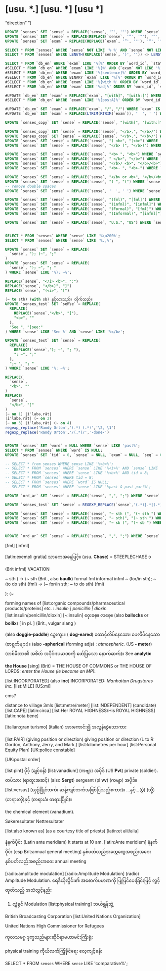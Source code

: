 # [usu. *.] [usu. *] [usu *]

“direction”
”)

```sql
UPDATE `senses` SET `sense` = REPLACE(`sense`, '“', '"') WHERE `sense` LIKE '“';
UPDATE `senses` SET `sense` = REPLACE(REPLACE(`sense`, '”', '"'), '“', '"') WHERE `sense` LIKE '%“%';
UPDATE `senses` SET `exam` = REPLACE(REPLACE(`exam`, '”', '"'), '“', '"') WHERE `exam` LIKE '%“%';

SELECT * FROM `senses` WHERE `sense` NOT LIKE '% %' AND `sense` NOT LIKE '%[%' AND `sense` LIKE '%a%';
SELECT * FROM `senses` WHERE LENGTH(REPLACE(`sense`, ')', '')) <> LENGTH(REPLACE(`sense`, '(', ''))
```


```sql
SELECT * FROM `db_en` WHERE `exam` LIKE '%[%' ORDER BY `word_id`, `state`, `seq` ASC
#SELECT * FROM `db_en` WHERE `exam` LIKE '%[%' AND (`exam` NOT LIKE '%[pos:%' AND `exam` NOT LIKE '%[with:%' AND `exam` NOT LIKE '%[list:%' AND `exam` NOT LIKE '%[also:%' AND `exam` NOT LIKE '%[abbr:%') ORDER BY `word_id`, `state`, `seq` ASC
#SELECT * FROM `db_en` WHERE `exam` LIKE '%[sentence]%' ORDER BY `word_id`, `state`, `seq` ASC
#SELECT * FROM `db_en` WHERE BINARY `exam` LIKE '%[%' ORDER BY `word_id`, `state`, `seq` ASC
#SELECT * FROM `db_en` WHERE `exam` LIKE '%[with %' ORDER BY `word_id`, `state`, `seq` ASC
#SELECT * FROM `db_en` WHERE `exam` LIKE '%adj%' ORDER BY `word_id`, `state`, `seq` ASC

#UPDATE `db_en` SET `exam` = REPLACE(`exam`, "[with]", "[with:]") WHERE `exam` IS NOT NULL;
#SELECT * FROM `db_en` WHERE `exam` LIKE '%[pos:A]%' ORDER BY `word_id`, `state`, `seq` ASC

#UPDATE `db_en` SET `exam` = REPLACE(`exam`, "/", "/") WHERE `exam` IS NOT NULL;
#UPDATE `db_en` SET `exam` = REPLACE(LTRIM(RTRIM(`exam`)), '  ', ' ') WHERE `exam` IS NOT NULL;
```

```sql
UPDATE `senses_copy` SET `sense` = REPLACE(`sense`, "[with]", "[with:]") WHERE `sense` IS NOT NULL;

UPDATE `senses_copy` SET `sense` = REPLACE(`sense`, "</b>,", "</b>/") WHERE `sense` LIKE '%</b>,%';
UPDATE `senses_copy` SET `sense` = REPLACE(`sense`, "</b>,", "</b>/") WHERE `sense` LIKE '%</b> ,%';
UPDATE `senses` SET `sense` = REPLACE(`sense`, "( <b>", "(<b>") WHERE `sense` LIKE '%( <b>%';
UPDATE `senses` SET `sense` = REPLACE(`sense`, "</b> )", "</b>)") WHERE `sense` LIKE '%</b> )%';

UPDATE `senses` SET `sense` = REPLACE(`sense`, "<b> ", "<b>") WHERE `sense` LIKE '%<b> %';
UPDATE `senses` SET `sense` = REPLACE(`sense`, " </b>", "</b>") WHERE `sense` LIKE '% </b>%';
UPDATE `senses` SET `sense` = REPLACE(`sense`, "</b>/ <b>", "</b>/<b>") WHERE `sense` LIKE '%</b>/ <b>%';
UPDATE `senses` SET `sense` = REPLACE(`sense`, "<b>- ", "<b>-") WHERE `sense` LIKE '%<b>- %';

UPDATE `senses` SET `sense` = REPLACE(`sense`, "</b> or <b>", "</b>/<b>") WHERE `sense` LIKE '%</b> or <b>%';
UPDATE `senses` SET `sense` = REPLACE(`sense`, "( ", "(") WHERE `sense` LIKE '%( %';
-- remove double spaces
UPDATE `senses` SET `sense` = REPLACE(`sense`, '  ', ' ') WHERE `sense` LIKE '%  %';

UPDATE `senses` SET `sense` = REPLACE(`sense`, "(fml)", "[fml]") WHERE `sense` LIKE '%(fml)%';
UPDATE `senses` SET `sense` = REPLACE(`sense`, "(infml)", "[infml]") WHERE `sense` LIKE '%(infml)%';
UPDATE `senses` SET `sense` = REPLACE(`sense`, "(Formal)", "[fml]") WHERE `sense` LIKE '%(Formal)%';
UPDATE `senses` SET `sense` = REPLACE(`sense`, "(Informal)", "[infml]") WHERE `sense` LIKE '%(Informal)%';

UPDATE `senses` SET `sense` = REPLACE(`sense`, "U.S.", "US") WHERE `sense` LIKE '%. <%';


SELECT * FROM `senses` WHERE `sense` LIKE '%\u200%';
SELECT * FROM `senses` WHERE `sense` LIKE '%.,%';

UPDATE `senses` SET `sense` = REPLACE(
  `sense`, "); (~", ";"
)
UPDATE `senses` SET `sense` = REPLACE(
  `sense`, "); ~", "; "
) WHERE `sense` LIKE '%); ~%';

REPLACE(`sense`, "</i> <b>", ":")
REPLACE(`sense`, "</b>)", "]")
REPLACE(`sense`, "(<i>", "[")

(~ to sth) (with sb) နှင့်လာသည်။ လိုက်သည်။
UPDATE `senses_test` SET `sense` = REPLACE(
  REPLACE(
    REPLACE(`sense`,"</b>", "]"),
    "<b>", ""
  ),
  "See ", "[see:"
) WHERE `sense` LIKE 'See %' AND `sense` LIKE '%</b>';

UPDATE `senses_test` SET `sense` = REPLACE(
  REPLACE(
    REPLACE(`sense`,"); ~", "; "),
    "; ~", ";"
  ),
  ";~ ", "; "
) WHERE `sense` LIKE '%; ~%';

REPLACE(
  `sense`,
  "<b>", ""
)
REPLACE(
  `sense`,
  "</b>", "]"
)
(~ on 1) |iˈlabəˌrāt|
|iˈlabəˌrāt| (~ on 2)
(~ on 3) |iˈlabəˌrāt| (~ on 4)
regexp_replace('Randy Orton','(.*) (.*)','\2, \1')
regexp_replace('Randy Orton','/(.*)/','-done-')


UPDATE `senses` SET `word` = NULL WHERE `sense` LIKE 'past%';
SELECT * FROM `senses` WHERE `word` IS NULL;
UPDATE `senses` SET `tid` = 0, `sense` = NULL, `exam` = NULL, `seq` = 0, `kid` = 0, `wid` = 0 WHERE `word` IS NULL;

-- SELECT * from senses WHERE sense LIKE '%<b>%';
-- SELECT * FROM `senses` WHERE `sense` LIKE '%<i>%' AND `sense` LIKE '%<b>%';
-- SELECT * FROM `senses` WHERE `sense` LIKE '%<b>%' AND tid = 8;
-- SELECT * FROM `senses` WHERE tid = 8;
-- SELECT * FROM `senses` WHERE `word` IS NULL;
-- SELECT * FROM `senses` WHERE `sense` LIKE '%past & past part%';

UPDATE `ord_ar` SET `sense` = REPLACE(`sense`, ",", ";") WHERE `sense` LIKE '%,%';

UPDATE `senses_test` SET `sense` = REGEXP_REPLACE(`sense`,'(.*)|.*|(.*)','\2, - \1') WHERE `sense` LIKE '%|%|%';

UPDATE `senses` SET `sense` = REPLACE(`sense`, "~ sth (", "(~ sth ") WHERE `sense` LIKE '%~ sth (%';
UPDATE `senses` SET `sense` = REPLACE(`sense`, "~ sth(", "(~ sth ") WHERE `sense` LIKE '%~ sth(%';
UPDATE `senses` SET `sense` = REPLACE(`sense`, "~ sb (", "(~ sb ") WHERE `sense` LIKE '%~ sb (%';


UPDATE `ord_ar` SET `sense` = REPLACE(`sense`, ",", ";") WHERE `sense` LIKE '%,%';
```

[fml]
[infml]

[latin:exempli gratia] သာဓကအနေဖြင့်။
(usu. <b>Chase</b>) = STEEPLECHASE ၁

(Brit infml) 	VACATION

~ sth ( -> (~ sth
(Brit., also <b>baulk</b>)
formal fml
informal infml
~ (for/in sth); ~ (to do sth) (fml) -> (~ for/in sth; ~ to do sth) (fml)

); (~

forming names of [list:organic compounds/pharmaceutical products/proteins] etc. : <i>insulin | penicillin | dioxin.</i>
[list:insulin/penicillin/dioxin]
[~:insulin]
ဝှေးစေ့။ လစေ့။ (also <b>ballocks</b> or <b>bollix</b>) [ in pl. ] (Brit., vulgar slang )

(also <b>doggie-paddle</b>) ခွေးကူး။
( <b>dog-eared</b>) ထောင့်လိပ်နေသော၊ ပေလိပ်နေသော (စာရွက်များ)။
(also <b>-spherical</b> (forming adjs) : <i>atmospheric.</i>
(US <b>- meter</b>) 	(တစ်မီတာ၏ အစိတ် အပိုင်း/ပမာဏကို ဖော်ပြသော နောက်ဆက်)။
See <b>analytic</b>


<b>the House</b> [sing] (Brit) = THE HOUSE OF COMMONS or THE HOUSE OF LORDS: <i>enter the House (ie become an MP).</i>

[list:INCORPORATED]
(also <b>inc</b>) INCORPORATED: <i>Manhattan Drugstores Inc. </i>
[list:MILE] [US:mi]

cms?

distance to village 3mls
[list:metre/meter]
[list:INDEPENDENT] (candidate)
[list:CAPE]
[latin:circa]
[list:Her ROYAL HIGHNESS/His ROYAL HIGHNESS]
[latin:nota bene]

[italian:gran turismo]
(italian) အားကောင်း၍ အလွန်ဆွဲသောကား

[list:PAIR] (giving position or direction)
giving position or direction (L to R: Gordon, Anthony, Jerry, and Mark.)
[list:kilometres per hour]
[list:Personal Equity Plan]
[UK:police constable]

[UK:postal order]

[list:pint] ပိုင့် (ချင့်ဝန်)
[list:vanadium] (ကဗျာ) အပိုဒ်
(US <b>Pvt</b>) private (soldier). တပ်သား (ရာထူးအဆင့်)
(also <b>Sergt</b>) sergeant
(pl <b>vv</b>) (ကဗျာ) အပိုဒ်။
[list:versus] (ယှဉ်ပြိုင်ဘက်၊ ဆန့်ကျင်ဘက်အဖြစ်ပြသည့်စကား)။ …နှင့်…(ပွဲ) (သို့) (တရားလို)နှင့် (တရားခံ၊ တရားပြိုင်)။

the chemical element (vanadium).

Søkeresultater
Nettresultater

[list:also known as] (as a courtesy title of priests)
[latin:et alii/alia]

နံနက်ပိုင်း
(Latin ante meridiam) It starts at 10 am.
[latin:Ante meridiem] နံနက်ပိုင်း
[esp Brit:annual general meeting] နှစ်ပတ်လည်အထွေထွေအစည်းအဝေး
နှစ်ပတ်လည်အစည်းအဝေး
annual meeting

[radio:amplitude modulation]
[radio:Amplitude Modulation]
(radio) Amplitude Modulation.
ရေဒီယိုလှိုင်း၏ အစောက်ပမာဏကို ပြုပြင်ပေးခြင်းဖြင့် လွှင့်ထုတ်သည့် အသံလွှင့်နည်း
1. လွှဲခွင် Modulation
[list:physical training]
ဘယ်ရွန်ဘွဲ့

British Broadcasting Corporation
[list:United Nations Organization]

United Nations High Commissioner for Refugees

ကုလသမဂ္ဂ ဒုက္ခသည်များဆိုင်ရာမဟာမင်းကြီးရုံး

physical training ကိုယ်လက်ကြံ့ခိုင်ရေး လေ့ကျင့်ခန်း

SELECT * FROM `senses` WHERE `sense` LIKE 'comparative%';